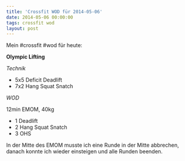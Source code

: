 ```yaml
---
title: 'Crossfit WOD für 2014-05-06'
date: 2014-05-06 00:00:00 
tags: crossfit wod
layout: post
---
```

Mein #crossfit #wod für heute:

**Olympic Lifting**

*Technik*

* 5x5 Deficit Deadlift
* 7x2 Hang Squat Snatch

*WOD*

12min EMOM, 40kg

* 1 Deadlift
* 2 Hang Squat Snatch
* 3 OHS

In der Mitte des EMOM musste ich eine Runde in der Mitte abbrechen, danach konnte ich wieder einsteigen und alle Runden beenden.
